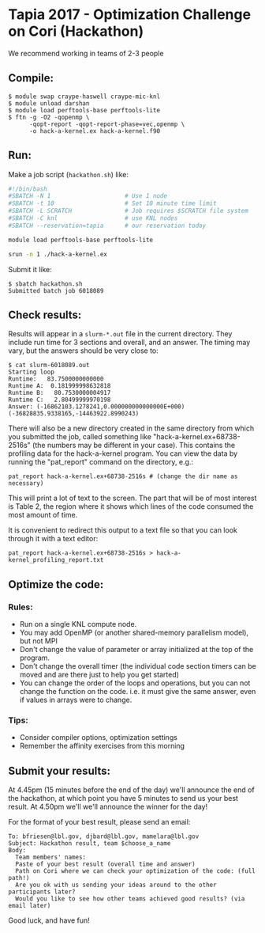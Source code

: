 # Tapia 2017 - Optimization Challenge on Cori (Hackathon)

We recommend working in teams of 2-3 people

## Compile:

```console
$ module swap craype-haswell craype-mic-knl
$ module unload darshan
$ module load perftools-base perftools-lite
$ ftn -g -O2 -qopenmp \
      -qopt-report -qopt-report-phase=vec,openmp \
      -o hack-a-kernel.ex hack-a-kernel.f90
```

## Run:

Make a job script (`hackathon.sh`) like:

```bash
#!/bin/bash
#SBATCH -N 1                     # Use 1 node
#SBATCH -t 10                    # Set 10 minute time limit
#SBATCH -L SCRATCH               # Job requires $SCRATCH file system
#SBATCH -C knl                   # use KNL nodes
#SBATCH --reservation=tapia      # our reservation today

module load perftools-base perftools-lite

srun -n 1 ./hack-a-kernel.ex
```

Submit it like:

```console
$ sbatch hackathon.sh
Submitted batch job 6018089
```

## Check results:

Results will appear in a `slurm-*.out` file in the current directory. They
include run time for 3 sections and overall, and an answer. The timing may 
vary, but the answers should be very close to:

```console
$ cat slurm-6018089.out
Starting loop
Runtime:   83.7500000000000
Runtime A:  0.181999998632818
Runtime B:   80.7530000004917
Runtime C:   2.80499999970198
Answer: (-16862103.1278241,0.000000000000000E+000)
(-36828835.9338165,-14463922.8990243)
```

There will also be a new directory created in the same directory from which you
submitted the job, called something like "hack-a-kernel.ex+68738-2516s" (the
numbers may be different in your case). This contains the profiling data for
the hack-a-kernel program. You can view the data by running the "pat_report"
command on the directory, e.g.:

```console
pat_report hack-a-kernel.ex+68738-2516s # (change the dir name as necessary)
```

This will print a lot of text to the screen. The part that will be of most
interest is Table 2, the region where it shows which lines of the code consumed
the most amount of time.

It is convenient to redirect this output to a text file so that you can look
through it with a text editor:

```console
pat_report hack-a-kernel.ex+68738-2516s > hack-a-kernel_profiling_report.txt
```

## Optimize the code:

### Rules:

- Run on a single KNL compute node.
- You may add OpenMP (or another shared-memory parallelism model), but not MPI
- Don't change the value of parameter or array initialized at the top of the 
  program. 
- Don't change the overall timer (the individual code section timers can be 
  moved and are there just to help you get started)
- You can change the order of the loops and operations, but you can not change
  the function on the code. i.e. it must give the same answer, even if values 
  in arrays were to change. 

### Tips:

- Consider compiler options, optimization settings
- Remember the affinity exercises from this morning

## Submit your results:

At 4.45pm (15 minutes before the end of the day) we'll announce the end of 
the hackathon, at which point you have 5 minutes to send us your best result.
At 4.50pm we'll we'll announce the winner for the day!

For the format of your best result, please send an email:

```
To: bfriesen@lbl.gov, djbard@lbl.gov, mamelara@lbl.gov
Subject: Hackathon result, team $choose_a_name
Body:
  Team members' names: 
  Paste of your best result (overall time and answer)
  Path on Cori where we can check your optimization of the code: (full path!)
  Are you ok with us sending your ideas around to the other participants later?
  Would you like to see how other teams achieved good results? (via email later)
```

Good luck, and have fun!
 

